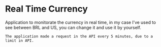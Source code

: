 # Real Time Currency

Application to monitorate the currency in real time, in my case I've used to see 
between BRL and US, you can change it and use it by yourself.

	The application made a request in the API every 5 minutes, due to a limit in API.
